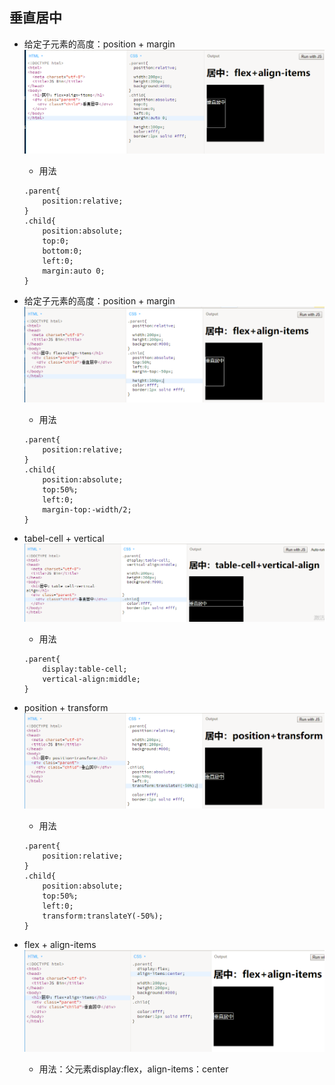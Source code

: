 ## 垂直居中

* 给定子元素的高度：position + margin![](/assets/position_margin.png)

  * 用法

  ```
  .parent{
      position:relative;
  }
  .child{
      position:absolute;
      top:0;
      bottom:0;
      left:0;
      margin:auto 0;
  }
  ```

* 给定子元素的高度：position + margin![](/assets/position_margin2.png)

  * 用法

  ```
  .parent{
      position:relative;
  }
  .child{
      position:absolute;
      top:50%;
      left:0;
      margin-top:-width/2;
  }
  ```

* tabel-cell + vertical![](/assets/table-call_vertical.png)

  * 用法

  ```
  .parent{
      display:table-cell;
      vertical-align:middle;
  }
  ```

* position + transform![](/assets/position_transform.png)

  * 用法

  ```
  .parent{
      position:relative;
  }
  .child{
      position:absolute;
      top:50%;
      left:0;
      transform:translateY(-50%);
  }
  ```

* flex + align-items![](/assets/flex_align-items.png)

  * 用法：父元素display:flex，align-items：center



